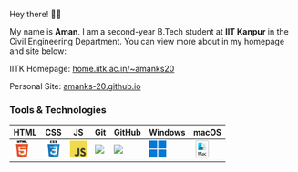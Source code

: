 <!-- <code><img height="60" src = "main.jpg"></code> -->

Hey there! 👋🏻

My name is **Aman**. I am a second-year B.Tech student at **IIT Kanpur** in the Civil Engineering Department.
You can view more about in my homepage and site below:

IITK Homepage: [home.iitk.ac.in/~amanks20](https://home.iitk.ac.in/~amanks20/)

Personal Site: [amanks-20.github.io](https://amanks-20.github.io/)

### Tools & Technologies

| HTML                                                                                                                                   | CSS                                                                                                                                  | JS                                                                                                                                                 | Git                                                                             | GitHub                                                                                            | Windows                                                                                                                                      | macOS                                                                                                                                    |
| -------------------------------------------------------------------------------------------------------------------------------------- | ------------------------------------------------------------------------------------------------------------------------------------ | -------------------------------------------------------------------------------------------------------------------------------------------------- | ------------------------------------------------------------------------------- | ------------------------------------------------------------------------------------------------- | -------------------------------------------------------------------------------------------------------------------------------------------- | ---------------------------------------------------------------------------------------------------------------------------------------- |
| <img height="30" src="https://raw.githubusercontent.com/github/explore/80688e429a7d4ef2fca1e82350fe8e3517d3494d/topics/html/html.png"> | <img height="30" src="https://raw.githubusercontent.com/github/explore/80688e429a7d4ef2fca1e82350fe8e3517d3494d/topics/css/css.png"> | <img height="30" src="https://raw.githubusercontent.com/github/explore/80688e429a7d4ef2fca1e82350fe8e3517d3494d/topics/javascript/javascript.png"> | <img height="30" src="https://git-scm.com/images/logos/logomark-orange@2x.png"> | <img height="30" src="https://github.githubassets.com/images/modules/logos_page/GitHub-Mark.png"> | <img height="30" src="https://raw.githubusercontent.com/github/explore/379d49236d826364be968345e0a085d044108cff/topics/windows/windows.png"> | <img height="30" src="https://raw.githubusercontent.com/github/explore/80688e429a7d4ef2fca1e82350fe8e3517d3494d/topics/macos/macos.png"> |
